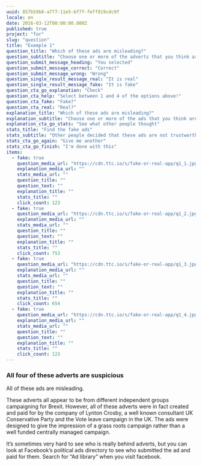 ```yaml
---
uuid: 857b59b8-a777-11e5-bf7f-feff819cdc9f
locale: en
date: 2016-03-12T00:00:00.000Z
published: true
project: "for"
slug: "question"
title: "Exemple 1"
question_title: "Which of these ads are misleading?"
question_subtitle: "Choose one or more of the adverts that you think are suspicious"
question_submit_message_heading: "You selected"
question_submit_message_correct: "Correct"
question_submit_message_wrong: "Wrong"
question_single_result_message_real: "It is real"
question_single_result_message_fake: "It is fake"
question_cta_go_explanation: "Check"
question_cta_help: "Select between 1 and 4 of the options above!"
question_cta_fake: "Fake?"
question_cta_real: "Real?"
explanation_title: "Which of these ads are misleading?"
explanation_subtitle: "Choose one or more of the ads that you think are suspicious"
explanation_cta_go_stats: "See what other people thought"
stats_title: "Find the fake ads"
stats_subtitle: "Other people decided that these ads are not trustworthy"
stats_cta_go_again: "Give me another"
stats_cta_go_finish: "I'm done with this"
items:
  - fake: true
    question_media_url: "https://cdn.ttc.io/s/fake-or-real-app/q1_1.jpg"
    explanation_media_url: ""
    stats_media_url: ""
    question_title: ""
    question_text: ""
    explanation_title: ""
    stats_title: ""
    click_count: 123
  - fake: true
    question_media_url: "https://cdn.ttc.io/s/fake-or-real-app/q1_2.jpg"
    explanation_media_url: ""
    stats_media_url: ""
    question_title: ""
    question_text: ""
    explanation_title: ""
    stats_title: ""
    click_count: 753
  - fake: true
    question_media_url: "https://cdn.ttc.io/s/fake-or-real-app/q1_3.jpg"
    explanation_media_url: ""
    stats_media_url: ""
    question_title: ""
    question_text: ""
    explanation_title: ""
    stats_title: ""
    click_count: 654
  - fake: true
    question_media_url: "https://cdn.ttc.io/s/fake-or-real-app/q1_4.jpg"
    explanation_media_url: ""
    stats_media_url: ""
    question_title: ""
    question_text: ""
    explanation_title: ""
    stats_title: ""
    click_count: 123
---
```

### All four of these adverts are suspicious

All of these ads are misleading. 

These adverts all appear to be from different independent groups campaigning for Brexit. 
However, all of these adverts were in fact created and paid for by the company of Lynton Crosby, a well known consultant UK Conservative Party and the Vote leave campaign in the UK. 
The ads were designed to give the impression of a grass roots campaign rather than a well funded centrally managed campaign.

It’s sometimes very hard to see who is really behind adverts, but you can look at Facebook’s political ads directory to see who submitted the ad and paid for them. Search for “Ad library” when you visit facebook. 

